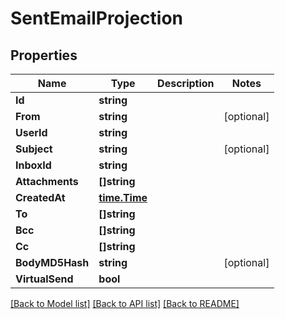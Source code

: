 # SentEmailProjection

## Properties

Name | Type | Description | Notes
------------ | ------------- | ------------- | -------------
**Id** | **string** |  | 
**From** | **string** |  | [optional] 
**UserId** | **string** |  | 
**Subject** | **string** |  | [optional] 
**InboxId** | **string** |  | 
**Attachments** | **[]string** |  | 
**CreatedAt** | [**time.Time**](time.Time) |  | 
**To** | **[]string** |  | 
**Bcc** | **[]string** |  | 
**Cc** | **[]string** |  | 
**BodyMD5Hash** | **string** |  | [optional] 
**VirtualSend** | **bool** |  | 

[[Back to Model list]](../README#documentation-for-models) [[Back to API list]](../README#documentation-for-api-endpoints) [[Back to README]](../README)


